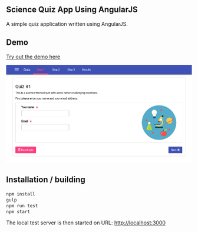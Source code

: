 ## Science Quiz App Using AngularJS
A simple quiz application written using AngularJS.

## Demo
<a href="http://www.kriik.com/ng-quiz" target="_blank">Try out the demo here</a>

![Screenshot](public/img/screenshot_001.png "Screenshot")

## Installation / building

    npm install
    gulp
    npm run test
    npm start

The local test server is then started on URL: [http://localhost:3000](http://localhost:3000)
